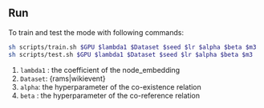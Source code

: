 ## Run

To train and test the mode  with following commands:

```sh
sh scripts/train.sh $GPU $lambda1 $Dataset $seed $lr $alpha $beta $m3
sh scripts/test.sh $GPU $lambda1 $Dataset $seed $lr $alpha $beta $m3
```

1. `lambda1` : the coefficient of the node_embedding
2. `Dataset`: {rams|wikievent}
3. `alpha`: the hyperparameter of the co-existence relation
4. `beta` : the hyperparameter of the co-reference relation
